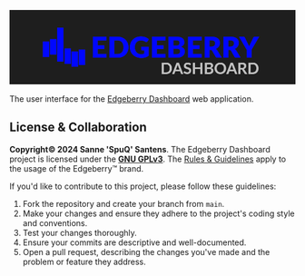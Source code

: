 ![EdgeBerry](assets/Edgeberry_banner.png)


The user interface for the [Edgeberry Dashboard](https://github.com/SpuQ/Edgeberry-dashboard) web application.

## License & Collaboration
**Copyright© 2024 Sanne 'SpuQ' Santens**. The Edgeberry Dashboard project is licensed under the **[GNU GPLv3](LICENSE.txt)**. The [Rules & Guidelines](https://github.com/Edgeberry/.github/blob/main/brand/Edgeberry_Trademark_Rules_and_Guidelines.md) apply to the usage of the Edgeberry™ brand.

If you'd like to contribute to this project, please follow these guidelines:
1. Fork the repository and create your branch from `main`.
2. Make your changes and ensure they adhere to the project's coding style and conventions.
3. Test your changes thoroughly.
4. Ensure your commits are descriptive and well-documented.
5. Open a pull request, describing the changes you've made and the problem or feature they address.